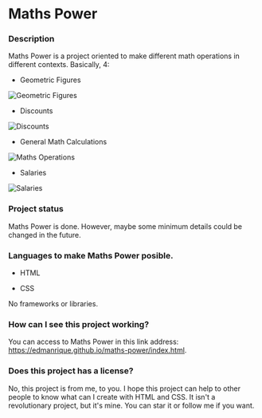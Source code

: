 # Maths Power

### Description

Maths Power is a project oriented to make different math operations in different contexts. Basically, 4:

- Geometric Figures

![Geometric Figures](https://image.flaticon.com/icons/png/512/391/391064.png "Geometric Figures")

- Discounts

![Discounts](https://image.flaticon.com/icons/png/512/2977/2977922.png "Discounts")

- General Math Calculations

![Maths Operations](https://image.flaticon.com/icons/png/512/3696/3696447.png "Maths Operations")

- Salaries

![Salaries](https://image.flaticon.com/icons/png/512/4150/4150997.png "Salaries")

### Project status

Maths Power is done. However, maybe some minimum details could be changed in the future.

### Languages to make Maths Power posible.

- HTML

- CSS

No frameworks or libraries.

### How can I see this project working?

You can access to Maths Power in this link address: https://edmanrique.github.io/maths-power/index.html.

### Does this project has a license?

No, this project is from me, to you. I hope this project can help to other people to know what can I create with HTML and CSS. It isn't a revolutionary project, but it's mine. You can star it or follow me if you want.

